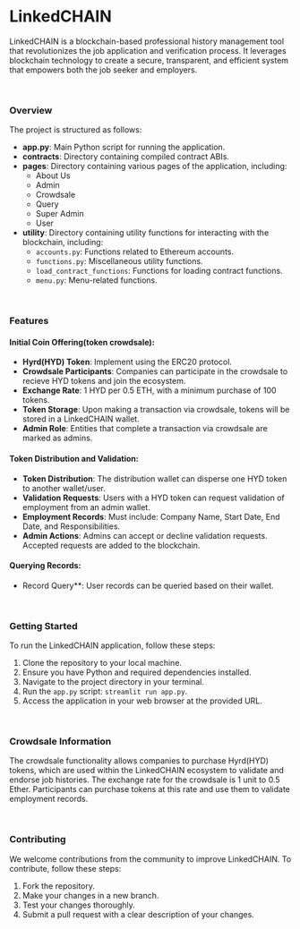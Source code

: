 # LinkedCHAIN

LinkedCHAIN is a blockchain-based professional history management tool that revolutionizes the job application and verification process. It leverages blockchain technology to create a secure, transparent, and efficient system that empowers both the job seeker and employers. 

<br>

### Overview 
The project is structured as follows:
- **app.py**: Main Python script for running the application.
- **contracts**: Directory containing compiled contract ABIs.
- **pages**: Directory containing various pages of the application, including:
    - About Us
    - Admin
    - Crowdsale
    - Query
    - Super Admin
    - User
- **utility**: Directory containing utility functions for interacting with the blockchain, including:
    - `accounts.py`: Functions related to Ethereum accounts.
    - `functions.py`: Miscellaneous utility functions. 
    - `load_contract_functions`: Functions for loading contract functions.
    - `menu.py`: Menu-related functions.

<br>

### Features 
#### Initial Coin Offering(token crowdsale):
- **Hyrd(HYD) Token**: Implement using the ERC20 protocol.
- **Crowdsale Participants**: Companies can participate in the crowdsale to recieve HYD tokens and join the ecosystem.
- **Exchange Rate**: 1 HYD per 0.5 ETH, with a minimum purchase of 100 tokens.
- **Token Storage**: Upon making a transaction via crowdsale, tokens will be stored in a LinkedCHAIN wallet.
- **Admin Role**: Entities that complete a transaction via crowdsale are marked as admins.

#### Token Distribution and Validation:
- **Token Distribution**: The distribution wallet can disperse one HYD token to another wallet/user.
- **Validation Requests**: Users with a HYD token can request validation of employment from an admin wallet.
- **Employment Records**: Must include: Company Name, Start Date, End Date, and Responsibilities.
- **Admin Actions**: Admins can accept or decline validation requests. Accepted requests are added to the blockchain.

#### Querying Records:
- Record Query**: User records can be queried based on their wallet.

<br>

### Getting Started 
To run the LinkedCHAIN application, follow these steps:
1. Clone the repository to your local machine.
2. Ensure you have Python and required dependencies installed.
3. Navigate to the project directory in your terminal.
4. Run the `app.py` script: `streamlit run app.py`.
5. Access the application in your web browser at the provided URL.

<br>

### Crowdsale Information 
The crowdsale functionality allows companies to purchase Hyrd(HYD) tokens, which are used within the LinkedCHAIN ecosystem to validate and endorse job histories. The exchange rate for the crowdsale is 1 unit to 0.5 Ether. Participants can purchase tokens at this rate and use them to validate employment records.

<br>

### Contributing 
We welcome contributions from the community to improve LinkedCHAIN. To contribute, follow these steps:
1. Fork the repository. 
2. Make your changes in a new branch.
3. Test your changes thoroughly. 
4. Submit a pull request with a clear description of your changes. 